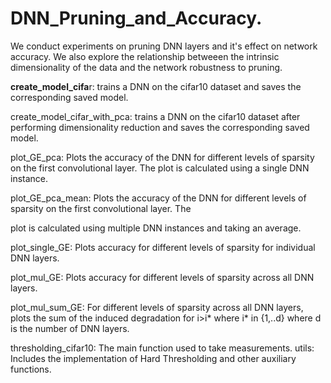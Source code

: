 # DNN_Pruning_and_Accuracy.
We conduct experiments on pruning DNN layers and it's effect on network accuracy. We also explore the relationship betweeen the intrinsic dimensionality of the data and the network robustness to pruning.

<B>create_model_cifa</B>r: trains a DNN on the cifar10 dataset and saves the corresponding saved model.

create_model_cifar_with_pca: trains a DNN on the cifar10 dataset after performing dimensionality reduction and saves the corresponding saved model.

plot_GE_pca: Plots the accuracy of the DNN for different levels of sparsity on the first convolutional layer. The plot is calculated using a single DNN instance.

plot_GE_pca_mean: Plots the accuracy of the DNN for different levels of sparsity on the first convolutional layer. The 

plot is calculated using multiple DNN instances and taking an average.

plot_single_GE: Plots accuracy for different levels of sparsity for individual DNN layers.

plot_mul_GE: Plots accuracy for different levels of sparsity across all DNN layers.

plot_mul_sum_GE: For different levels of sparsity across all DNN layers, plots the sum of the induced degradation for i>i\* where i\* in \{1,..d\} where d is the number of DNN layers.

thresholding_cifar10: The main function used to take measurements.
utils: Includes the implementation of Hard Thresholding and other auxiliary functions.




